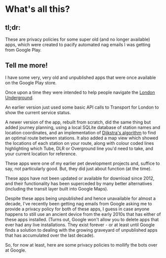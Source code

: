 # What's all this?

## tl;dr:
 These are privacy policies for some super old (and no longer available) apps, which were created to pacify automated nag emails I was getting from Google Play.

## Tell me more!
I have some very, very old and unpublished apps that were once available on the Google Play store. 

Once upon a time they were intended to help people navigate the [London Underground](https://en.wikipedia.org/wiki/London_Underground).

An earlier version just used some basic API calls to Transport for London to show the current service status.

A newer version of the app, rebuilt from scratch, did the same thing but added journey planning, using a local SQLite database of station names and location coordinates, and an implementation of [Dijkstra's algorithm](https://en.wikipedia.org/wiki/Dijkstra%27s_algorithm) to find an optimal route between stations. It also added a map view which showed the locations of each station on your route, along with colour coded lines highlighting which Tube, DLR or Overground line you'd need to take, and your current location for reference.

These apps were one of my earlier pet development projects and, suffice to say, not particularly good. But, they did just about function (at the time).

These apps have not been updated or available for download since 2012, and their functionality has been superceded by many better alternatives (including the transit layer built into Google Maps).

Despite these apps being unpublished and hence unavailable for almost a decade, I've recently been getting nag emails from Google asking me to provide a privacy policy for both of these apps, I guess in case anyone happens to still use an ancient device from the early 2010s that has either of these apps installed. (Turns out, Google won't allow you to delete apps that ever had any live installations. They exist forever - or at least until Google finds a solution to dealing with the growing graveyard of unpublished apps that has accumulated over the last decade).

So, for now at least, here are some privacy policies to mollify the bots over at Google.
